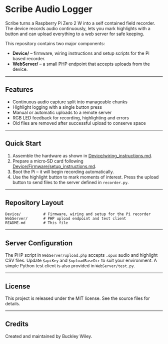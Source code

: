 # Scribe Audio Logger

Scribe turns a Raspberry Pi Zero 2 W into a self contained field recorder. The device records audio
continuously, lets you mark highlights with a button and can upload everything to a web server for
safe keeping.

This repository contains two major components:

- **Device/** – firmware, wiring instructions and setup scripts for the Pi based recorder.
- **WebServer/** – a small PHP endpoint that accepts uploads from the device.

---

## Features

- Continuous audio capture split into manageable chunks
- Highlight logging with a single button press
- Manual or automatic uploads to a remote server
- RGB LED feedback for recording, highlighting and errors
- Old files are removed after successful upload to conserve space

---

## Quick Start
1. Assemble the hardware as shown in [Device/wiring_instructions.md](Device/wiring_instructions.md).
2. Prepare a micro‑SD card following
   [Device/Firmware/setup_instructions.md](Device/Firmware/setup_instructions.md).
3. Boot the Pi – it will begin recording automatically.
4. Use the highlight button to mark moments of interest. Press the upload button to send files to
the server defined in `recorder.py`.

---

## Repository Layout

```
Device/          # Firmware, wiring and setup for the Pi recorder
WebServer/       # PHP upload endpoint and test client
README.md        # This file
```

---

## Server Configuration
The PHP script in `WebServer/upload.php` accepts `.opus` audio and highlight CSV files. Update
`$apiKey` and `$uploadBaseDir` to suit your environment. A simple Python test client is also
provided in `WebServer/test.py`.

---

## License
This project is released under the MIT license. See the source files for details.

---

## Credits
Created and maintained by Buckley Wiley.
